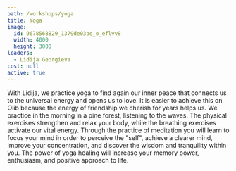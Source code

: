 ```yaml
---
path: /workshops/yoga
title: Yoga
image:
  id: 9678568829_1379de03be_o_eflvv8
  width: 4000
  height: 3000
leaders:
  - Lidija Georgieva
cost: null
active: true
---
```


With Lidija, we practice yoga to find again our inner peace that connects us to the universal energy and opens us to love. It is easier to achieve this on Olib because the energy of friendship we cherish for years helps us. We practice in the morning in a pine forest, listening to the waves. The physical exercises strengthen and relax your body, while the breathing exercises activate our vital energy. Through the practice of meditation you will learn to focus your mind in order to perceive the "self", achieve a clearer mind, improve your concentration, and discover the wisdom and tranquility within you. The power of yoga healing will increase your memory power, enthusiasm, and positive approach to life.

